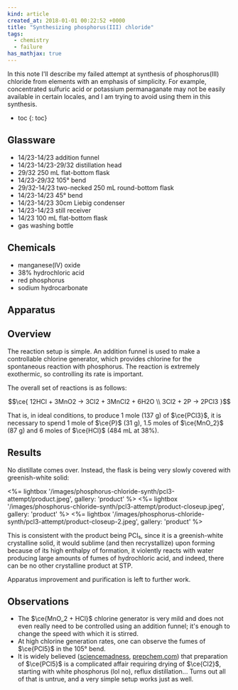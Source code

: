 ```yaml
---
kind: article
created_at: 2018-01-01 00:22:52 +0000
title: "Synthesizing phosphorus(III) chloride"
tags:
  - chemistry
  - failure
has_mathjax: true
---
```


In this note I'll describe my failed attempt at synthesis of phosphorus(III) chloride from elements with an emphasis of simplicity. For example, concentrated sulfuric acid or potassium permanaganate may not be easily available in certain locales, and I am trying to avoid using them in this synthesis.

<!--more-->

* toc
{: toc}

## Glassware

  * 14/23-14/23 addition funnel
  * 14/23-14/23-29/32 distillation head
  * 29/32 250 mL flat-bottom flask
  * 14/23-29/32 105° bend
  * 29/32-14/23 two-necked 250 mL round-bottom flask
  * 14/23-14/23 45° bend
  * 14/23-14/23 30cm Liebig condenser
  * 14/23-14/23 still receiver
  * 14/23 100 mL flat-bottom flask
  * gas washing bottle

## Chemicals

  * manganese(IV) oxide
  * 38% hydrochloric acid
  * red phosphorus
  * sodium hydrocarbonate

## Apparatus

<object type="image/svg+xml" data="/images/phosphorus-chloride-synth/pcl3-attempt/apparatus.svg">
</object>

## Overview

The reaction setup is simple. An addition funnel is used to make a controllable chlorine generator, which provides chlorine for the spontaneous reaction with phosphorus. The reaction is extremely exothermic, so controlling its rate is important.

The overall set of reactions is as follows:

$$\ce{
12HCl + 3MnO2 -> 3Cl2 + 3MnCl2 + 6H2O \\
3Cl2 + 2P -> 2PCl3
}$$

That is, in ideal conditions, to produce 1 mole (137 g) of $\ce{PCl3}$, it is necessary to spend 1 mole of $\ce{P}$ (31 g), 1.5 moles of $\ce{MnO_2}$ (87 g) and 6 moles of $\ce{HCl}$ (484 mL at 38%).

## Results

No distillate comes over. Instead, the flask is being very slowly covered with greenish-white solid:

<%= lightbox '/images/phosphorus-chloride-synth/pcl3-attempt/product.jpeg', gallery: 'product' %>
<%= lightbox '/images/phosphorus-chloride-synth/pcl3-attempt/product-closeup.jpeg', gallery: 'product' %>
<%= lightbox '/images/phosphorus-chloride-synth/pcl3-attempt/product-closeup-2.jpeg', gallery: 'product' %>

This is consistent with the product being PCl₅, since it is a greenish-white crystalline solid, it would sublime (and then recrystallize) upon forming because of its high enthalpy of formation, it violently reacts with water producing large amounts of fumes of hydrochloric acid, and indeed, there can be no other crystalline product at STP.

Apparatus improvement and purification is left to further work.

## Observations

  * The $\ce{MnO_2 + HCl}$ chlorine generator is very mild and does not even really need to be controlled using an addition funnel; it's enough to change the speed with which it is stirred.
  * At high chlorine generation rates, one can observe the fumes of $\ce{PCl5}$ in the 105° bend.
  * It is widely believed ([sciencemadness](http://www.sciencemadness.org/talk/viewthread.php?tid=63363), [prepchem.com](http://www.prepchem.com/synthesis-of-phosphorus-pentachloride/)) that preparation of $\ce{PCl5}$ is a complicated affair requiring drying of $\ce{Cl2}$, starting with white phosphorus (lol no), reflux distillation... Turns out all of that is untrue, and a very simple setup works just as well.
